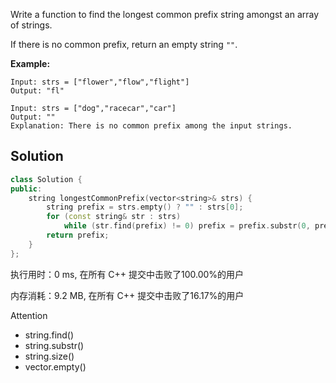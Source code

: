 Write a function to find the longest common prefix string amongst an array of strings.

If there is no common prefix, return an empty string `""`.



**Example:**
```
Input: strs = ["flower","flow","flight"]
Output: "fl"

Input: strs = ["dog","racecar","car"]
Output: ""
Explanation: There is no common prefix among the input strings.
```

## Solution

```c++
class Solution {
public:
    string longestCommonPrefix(vector<string>& strs) {
        string prefix = strs.empty() ? "" : strs[0];
        for (const string& str : strs)
            while (str.find(prefix) != 0) prefix = prefix.substr(0, prefix.size()-1);
        return prefix;
    }
};
```

执行用时：0 ms, 在所有 C++ 提交中击败了100.00%的用户

内存消耗：9.2 MB, 在所有 C++ 提交中击败了16.17%的用户

Attention
- string.find()
- string.substr()
- string.size()
- vector.empty()
